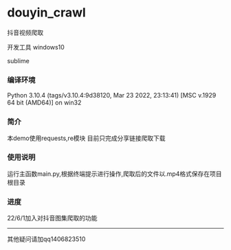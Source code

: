 # douyin_crawl
抖音视频爬取

开发工具
windows10

sublime

### 编译环境
Python 3.10.4 (tags/v3.10.4:9d38120, Mar 23 2022, 23:13:41) [MSC v.1929 64 bit (AMD64)] on win32

### 简介
本demo使用requests,re模块
目前只完成分享链接爬取下载



### 使用说明
运行主函数main.py,根据终端提示进行操作,爬取后的文件以.mp4格式保存在项目根目录



### 进度

22/6/1加入对抖音图集爬取的功能

***

其他疑问请加qq1406823510
